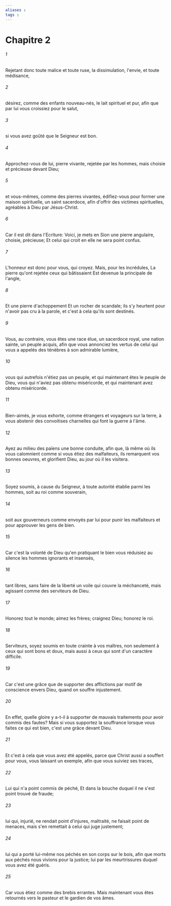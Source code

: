 ```yaml
---
aliases : 
tags : 
---
```


# Chapitre 2

###### 1
Rejetant donc toute malice et toute ruse, la dissimulation, l'envie, et toute médisance,
###### 2
désirez, comme des enfants nouveau-nés, le lait spirituel et pur, afin que par lui vous croissiez pour le salut,
###### 3
si vous avez goûté que le Seigneur est bon.
###### 4
Approchez-vous de lui, pierre vivante, rejetée par les hommes, mais choisie et précieuse devant Dieu;
###### 5
et vous-mêmes, comme des pierres vivantes, édifiez-vous pour former une maison spirituelle, un saint sacerdoce, afin d'offrir des victimes spirituelles, agréables à Dieu par Jésus-Christ.
###### 6
Car il est dit dans l'Ecriture: Voici, je mets en Sion une pierre angulaire, choisie, précieuse; Et celui qui croit en elle ne sera point confus.
###### 7
L'honneur est donc pour vous, qui croyez. Mais, pour les incrédules, La pierre qu'ont rejetée ceux qui bâtissaient Est devenue la principale de l'angle,
###### 8
Et une pierre d'achoppement Et un rocher de scandale; ils s'y heurtent pour n'avoir pas cru à la parole, et c'est à cela qu'ils sont destinés.
###### 9
Vous, au contraire, vous êtes une race élue, un sacerdoce royal, une nation sainte, un peuple acquis, afin que vous annonciez les vertus de celui qui vous a appelés des ténèbres à son admirable lumière,
###### 10
vous qui autrefois n'étiez pas un peuple, et qui maintenant êtes le peuple de Dieu, vous qui n'aviez pas obtenu miséricorde, et qui maintenant avez obtenu miséricorde.
###### 11
Bien-aimés, je vous exhorte, comme étrangers et voyageurs sur la terre, à vous abstenir des convoitises charnelles qui font la guerre à l'âme.
###### 12
Ayez au milieu des païens une bonne conduite, afin que, là même où ils vous calomnient comme si vous étiez des malfaiteurs, ils remarquent vos bonnes oeuvres, et glorifient Dieu, au jour où il les visitera.
###### 13
Soyez soumis, à cause du Seigneur, à toute autorité établie parmi les hommes, soit au roi comme souverain,
###### 14
soit aux gouverneurs comme envoyés par lui pour punir les malfaiteurs et pour approuver les gens de bien.
###### 15
Car c'est la volonté de Dieu qu'en pratiquant le bien vous réduisiez au silence les hommes ignorants et insensés,
###### 16
tant libres, sans faire de la liberté un voile qui couvre la méchanceté, mais agissant comme des serviteurs de Dieu.
###### 17
Honorez tout le monde; aimez les frères; craignez Dieu; honorez le roi.
###### 18
Serviteurs, soyez soumis en toute crainte à vos maîtres, non seulement à ceux qui sont bons et doux, mais aussi à ceux qui sont d'un caractère difficile.
###### 19
Car c'est une grâce que de supporter des afflictions par motif de conscience envers Dieu, quand on souffre injustement.
###### 20
En effet, quelle gloire y a-t-il à supporter de mauvais traitements pour avoir commis des fautes? Mais si vous supportez la souffrance lorsque vous faites ce qui est bien, c'est une grâce devant Dieu.
###### 21
Et c'est à cela que vous avez été appelés, parce que Christ aussi a souffert pour vous, vous laissant un exemple, afin que vous suiviez ses traces,
###### 22
Lui qui n'a point commis de péché, Et dans la bouche duquel il ne s'est point trouvé de fraude;
###### 23
lui qui, injurié, ne rendait point d'injures, maltraité, ne faisait point de menaces, mais s'en remettait à celui qui juge justement;
###### 24
lui qui a porté lui-même nos péchés en son corps sur le bois, afin que morts aux péchés nous vivions pour la justice; lui par les meurtrissures duquel vous avez été guéris.
###### 25
Car vous étiez comme des brebis errantes. Mais maintenant vous êtes retournés vers le pasteur et le gardien de vos âmes.
